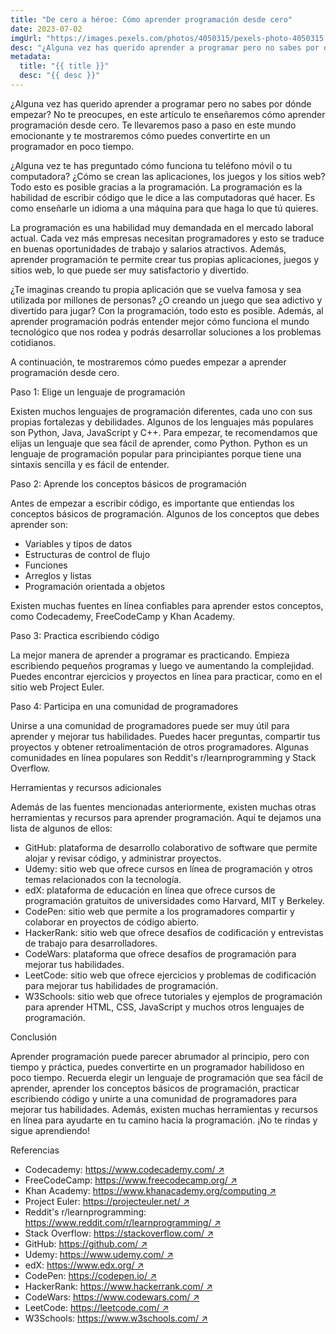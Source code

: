 ```yaml
---
title: "De cero a héroe: Cómo aprender programación desde cero"
date: 2023-07-02
imgUrl: "https://images.pexels.com/photos/4050315/pexels-photo-4050315.jpeg"
desc: "¿Alguna vez has querido aprender a programar pero no sabes por dónde empezar? No te"
metadata:
  title: "{{ title }}"
  desc: "{{ desc }}"
---
```


¿Alguna vez has querido aprender a programar pero no sabes por dónde empezar? No te preocupes, en este artículo te enseñaremos cómo aprender programación desde cero. Te llevaremos paso a paso en este mundo emocionante y te mostraremos cómo puedes convertirte en un programador en poco tiempo.


¿Alguna vez te has preguntado cómo funciona tu teléfono móvil o tu computadora? ¿Cómo se crean las aplicaciones, los juegos y los sitios web? Todo esto es posible gracias a la programación. La programación es la habilidad de escribir código que le dice a las computadoras qué hacer. Es como enseñarle un idioma a una máquina para que haga lo que tú quieres.

La programación es una habilidad muy demandada en el mercado laboral actual. Cada vez más empresas necesitan programadores y esto se traduce en buenas oportunidades de trabajo y salarios atractivos. Además, aprender programación te permite crear tus propias aplicaciones, juegos y sitios web, lo que puede ser muy satisfactorio y divertido.

¿Te imaginas creando tu propia aplicación que se vuelva famosa y sea utilizada por millones de personas? ¿O creando un juego que sea adictivo y divertido para jugar? Con la programación, todo esto es posible. Además, al aprender programación podrás entender mejor cómo funciona el mundo tecnológico que nos rodea y podrás desarrollar soluciones a los problemas cotidianos.

A continuación, te mostraremos cómo puedes empezar a aprender programación desde cero.

Paso 1: Elige un lenguaje de programación

Existen muchos lenguajes de programación diferentes, cada uno con sus propias fortalezas y debilidades. Algunos de los lenguajes más populares son Python, Java, JavaScript y C++. Para empezar, te recomendamos que elijas un lenguaje que sea fácil de aprender, como Python. Python es un lenguaje de programación popular para principiantes porque tiene una sintaxis sencilla y es fácil de entender.

Paso 2: Aprende los conceptos básicos de programación

Antes de empezar a escribir código, es importante que entiendas los conceptos básicos de programación. Algunos de los conceptos que debes aprender son:

- Variables y tipos de datos
- Estructuras de control de flujo
- Funciones
- Arreglos y listas
- Programación orientada a objetos

Existen muchas fuentes en línea confiables para aprender estos conceptos, como Codecademy, FreeCodeCamp y Khan Academy.

Paso 3: Practica escribiendo código

La mejor manera de aprender a programar es practicando. Empieza escribiendo pequeños programas y luego ve aumentando la complejidad. Puedes encontrar ejercicios y proyectos en línea para practicar, como en el sitio web Project Euler.

Paso 4: Participa en una comunidad de programadores

Unirse a una comunidad de programadores puede ser muy útil para aprender y mejorar tus habilidades. Puedes hacer preguntas, compartir tus proyectos y obtener retroalimentación de otros programadores. Algunas comunidades en línea populares son Reddit's r/learnprogramming y Stack Overflow.

Herramientas y recursos adicionales

Además de las fuentes mencionadas anteriormente, existen muchas otras herramientas y recursos para aprender programación. Aquí te dejamos una lista de algunos de ellos:

- GitHub: plataforma de desarrollo colaborativo de software que permite alojar y revisar código, y administrar proyectos.
- Udemy: sitio web que ofrece cursos en línea de programación y otros temas relacionados con la tecnología.
- edX: plataforma de educación en línea que ofrece cursos de programación gratuitos de universidades como Harvard, MIT y Berkeley.
- CodePen: sitio web que permite a los programadores compartir y colaborar en proyectos de código abierto.
- HackerRank: sitio web que ofrece desafíos de codificación y entrevistas de trabajo para desarrolladores.
- CodeWars: plataforma que ofrece desafíos de programación para mejorar tus habilidades.
- LeetCode: sitio web que ofrece ejercicios y problemas de codificación para mejorar tus habilidades de programación.
- W3Schools: sitio web que ofrece tutoriales y ejemplos de programación para aprender HTML, CSS, JavaScript y muchos otros lenguajes de programación.

Conclusión

Aprender programación puede parecer abrumador al principio, pero con tiempo y práctica, puedes convertirte en un programador habilidoso en poco tiempo. Recuerda elegir un lenguaje de programación que sea fácil de aprender, aprender los conceptos básicos de programación, practicar escribiendo código y unirte a una comunidad de programadores para mejorar tus habilidades. Además, existen muchas herramientas y recursos en línea para ayudarte en tu camino hacia la programación. ¡No te rindas y sigue aprendiendo!

Referencias
- Codecademy: [https://www.codecademy.com/ ↗](https://www.codecademy.com/)
- FreeCodeCamp: [https://www.freecodecamp.org/ ↗](https://www.freecodecamp.org/)
- Khan Academy: [https://www.khanacademy.org/computing ↗](https://www.khanacademy.org/computing)
- Project Euler: [https://projecteuler.net/ ↗](https://projecteuler.net/)
- Reddit's r/learnprogramming: [https://www.reddit.com/r/learnprogramming/ ↗](https://www.reddit.com/r/learnprogramming/)
- Stack Overflow: [https://stackoverflow.com/ ↗](https://stackoverflow.com/)
- GitHub: [https://github.com/ ↗](https://github.com/)
- Udemy: [https://www.udemy.com/ ↗](https://www.udemy.com/)
- edX: [https://www.edx.org/ ↗](https://www.edx.org/)
- CodePen: [https://codepen.io/ ↗](https://codepen.io/)
- HackerRank: [https://www.hackerrank.com/ ↗](https://www.hackerrank.com/)
- CodeWars: [https://www.codewars.com/ ↗](https://www.codewars.com/)
- LeetCode: [https://leetcode.com/ ↗](https://leetcode.com/)
- W3Schools: [https://www.w3schools.com/ ↗](https://www.w3schools.com/)
